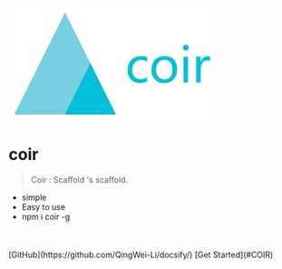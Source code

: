 ![logo](img/logo.svg)

# coir

>   Coir :   Scaffold 's scaffold.

- simple
- Easy to use
- npm i coir -g

<p style="margin-top:50px">
[GitHub](https://github.com/QingWei-Li/docsify/)
[Get Started](#COIR)
</p>
